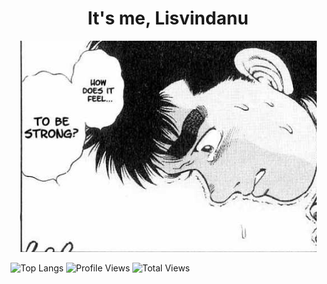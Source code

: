 <H1 align="center"> It's me, Lisvindanu </H1>
<p align="center">
  <img src="https://github.com/Lisvindanu/Lisvindanu/blob/main/Screenshot 2024-12-04 044606.png" /> 
</p>

![Top Langs](https://github-readme-stats.vercel.app/api/top-langs/?username=Lisvindanu&layout=compact&theme=dark&hide_border=true)
![Profile Views](https://komarev.com/ghpvc/?username=Lisvindanu&color=blue)
![Total Views](https://img.shields.io/github/watchers/Lisvindanu/Lisvindanu?style=social)

